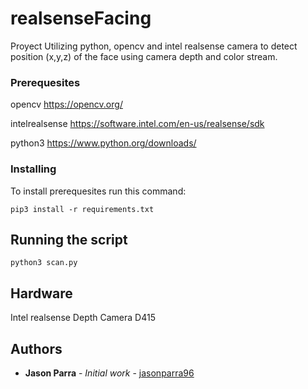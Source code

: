 # realsenseFacing
Proyect Utilizing python, opencv and intel realsense camera to detect position (x,y,z) of the face using camera depth and color stream.

### Prerequesites
opencv          https://opencv.org/

intelrealsense  https://software.intel.com/en-us/realsense/sdk 

python3         https://www.python.org/downloads/

### Installing
To install prerequesites run this command:
```
pip3 install -r requirements.txt
```

## Running the script

```
python3 scan.py
```

## Hardware

Intel realsense Depth Camera D415

## Authors

* **Jason Parra** - *Initial work* - [jasonparra96](https://github.com/JasonParra)

